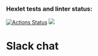 ### Hexlet tests and linter status:
[![Actions Status](https://github.com/MostOfLuck/frontend-project-12/actions/workflows/hexlet-check.yml/badge.svg)](https://github.com/MostOfLuck/frontend-project-12/actions)
<a href="https://codeclimate.com/github/MostOfLuck/frontend-project-12/maintainability"><img src="https://api.codeclimate.com/v1/badges/6ffc08398a9a69bd0621/maintainability" /></a>

# Slack chat
